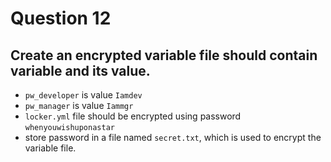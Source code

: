 # Question 12

## Create an encrypted variable file should contain variable and its value.

- `pw_developer` is value `Iamdev`
- `pw_manager` is value `Iammgr`
- `locker.yml` file should be encrypted using password `whenyouwishuponastar`
- store password in a file named `secret.txt`, which is used to encrypt the variable file.
